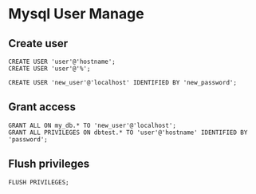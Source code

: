 # Mysql User Manage

## Create user

```mysql
CREATE USER 'user'@'hostname';
CREATE USER 'user'@'%';

CREATE USER 'new_user'@'localhost' IDENTIFIED BY 'new_password';
```

## Grant access

```mysql
GRANT ALL ON my_db.* TO 'new_user'@'localhost';
GRANT ALL PRIVILEGES ON dbtest.* TO 'user'@'hostname' IDENTIFIED BY 'password';

```

## Flush privileges

```mysql
FLUSH PRIVILEGES;
```
